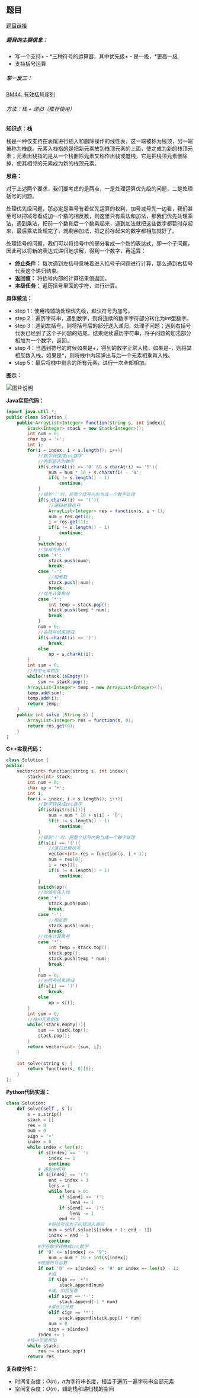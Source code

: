 ## 题目
[题目链接](https://www.nowcoder.com/practice/c215ba61c8b1443b996351df929dc4d4?tpId=308&tqId=1076787&sourceUrl=/exam/oj&channenl=wgithub&fromPut=wgithub)

##### 题目的主要信息：

- 写一个支持+ - \*三种符号的运算器，其中优先级+ - 是一级，*更高一级
- 支持括号运算

##### 举一反三：

[BM44. 有效括号序列](https://www.nowcoder.com/practice/37548e94a270412c8b9fb85643c8ccc2?tpId=295&tqId=726)

###### 方法：栈 + 递归（推荐使用）
**知识点：栈**

栈是一种仅支持在表尾进行插入和删除操作的线性表，这一端被称为栈顶，另一端被称为栈底。元素入栈指的是把新元素放到栈顶元素的上面，使之成为新的栈顶元素；元素出栈指的是从一个栈删除元素又称作出栈或退栈，它是把栈顶元素删除掉，使其相邻的元素成为新的栈顶元素。

**思路：**

对于上述两个要求，我们要考虑的是两点，一是处理运算优先级的问题，二是处理括号的问题。

处理优先级问题，那必定是乘号有着优先运算的权利，加号减号先一边看，我们甚至可以把减号看成加一个数的相反数，则这里只有乘法和加法，那我们优先处理乘法，遇到乘法，把前一个数和后一个数乘起来，遇到加法就把这些数字都暂时存起来，最后乘法处理完了，就剩余加法，把之前存起来的数字都相加就好了。

处理括号的问题，我们可以将括号中的部分看成一个新的表达式，即一个子问题，因此可以将新的表达式递归地求解，得到一个数字，再运算：

- **终止条件：** 每次遇到左括号意味着进入括号子问题进行计算，那么遇到右括号代表这个递归结束。
- **返回值：** 将括号内部的计算结果值返回。
- **本级任务：** 遍历括号里面的字符，进行计算。

**具体做法：**

- step 1：使用栈辅助处理优先级，默认符号为加号。
- step 2：遍历字符串，遇到数字，则将连续的数字字符部分转化为int型数字。
- step 3：遇到左括号，则将括号后的部分送入递归，处理子问题；遇到右括号代表已经到了这个子问题的结尾，结束继续遍历字符串，将子问题的加法部分相加为一个数字，返回。
- step 4：当遇到符号的时候如果是+，得到的数字正常入栈，如果是-，则将其相反数入栈，如果是*，则将栈中内容弹出与后一个元素相乘再入栈。
- step 5：最后将栈中剩余的所有元素，进行一次全部相加。

**图示：**

![图片说明](https://uploadfiles.nowcoder.com/images/20210724/397721558_1627119371840/50428EF40C2A491EE09E9D953F1B83C2 "图片标题") 

**Java实现代码：**
```java
import java.util.*;
public class Solution {
    public ArrayList<Integer> function(String s, int index){
        Stack<Integer> stack = new Stack<Integer>(); 
        int num = 0;
        char op = '+';
        int i;
        for(i = index; i < s.length(); i++){
            //数字转换成int数字
            //判断是否为数字
            if(s.charAt(i) >= '0' && s.charAt(i) <= '9'){ 
                num = num * 10 + s.charAt(i) - '0';
                if(i != s.length() - 1)
                    continue;
            }
            //碰到'('时，把整个括号内的当成一个数字处理
            if(s.charAt(i) == '('){
                //递归处理括号
                ArrayList<Integer> res = function(s, i + 1);
                num = res.get(0);
                i = res.get(1);
                if(i != s.length() - 1)
                    continue;
            }            
            switch(op){
            //加减号先入栈
            case '+': 
                stack.push(num);
                break;
            case '-':
                //相反数
                stack.push(-num);
                break;
            //优先计算乘号
            case '*':  
                int temp = stack.pop();
                stack.push(temp * num);
                break;
            }
            num = 0;
            //右括号结束递归
            if(s.charAt(i) == ')') 
                break; 
            else 
                op = s.charAt(i);
        }
        int sum = 0;
        //栈中元素相加
        while(!stack.isEmpty())  
            sum += stack.pop();
        ArrayList<Integer> temp = new ArrayList<Integer>();
        temp.add(sum);
        temp.add(i);
        return temp; 
    }
    public int solve (String s) {
        ArrayList<Integer> res = function(s, 0);
        return res.get(0);
    }
}
```
**C++实现代码：**
```cpp
class Solution {
public:
    vector<int> function(string s, int index){
        stack<int> stack; 
        int num = 0;
        char op = '+';
        int i;
        for(i = index; i < s.length(); i++){
            //数字转换成int数字
            if(isdigit(s[i])){
                num = num * 10 + s[i] - '0';
                if(i != s.length() - 1)
                    continue;
            }
            //碰到'('时，把整个括号内的当成一个数字处理
            if(s[i] == '('){
                //递归处理括号
                vector<int> res = function(s, i + 1);
                num = res[0];
                i = res[1];
                if(i != s.length() - 1)
                    continue;
            }           
            switch(op){
            //加减号先入栈
            case '+': 
                stack.push(num);
                break;
            case '-':
                //相反数
                stack.push(-num);
                break;
            //优先计算乘号
            case '*':  
                int temp = stack.top();
                stack.pop();
                stack.push(temp * num);
                break;
            }
            num = 0;
            //右括号结束递归
            if(s[i] == ')')
                break; 
            else 
                op = s[i];
        }
        int sum = 0;
        //栈中元素相加
        while(!stack.empty()){  
            sum += stack.top();
            stack.pop();
        }
        return vector<int> {sum, i}; 
    }
    
    int solve(string s) {
        return function(s, 0)[0];
    }
};
```
**Python代码实现：**
```Python
class Solution:
    def solve(self , s ):
        s = s.strip()
        stack = []
        res = 0
        num = 0
        sign = '+' 
        index = 0
        while index < len(s):
            if s[index] == ' ':
                index += 1
                continue
            # 遇到左括号
            if s[index] == '(': 
                end = index + 1
                lens = 1
                while lens > 0: 
                    if s[end] == '(':
                        lens += 1
                    if s[end] == ')':
                        lens -= 1
                    end += 1
                #将括号视为子问题进入递归
                num = self.solve(s[index + 1: end - 1]) 
                index = end - 1
                continue
            #字符数字转换成int数字
            if '0' <= s[index] <= '9':
                num = num * 10 + int(s[index])
            #根据符号运算
            if not '0' <= s[index] <= '9' or index == len(s) - 1:
                #加
                if sign == '+': 
                    stack.append(num)
                #减，加相反数
                elif sign == '-': 
                    stack.append(-1 * num)
                #乘优先计算
                elif sign == '*': 
                    stack.append(stack.pop() * num) 
                num = 0
                sign = s[index]
            index += 1
        #栈中元素相加
        while stack: 
            res += stack.pop()
        return res
```

**复杂度分析：**

- 时间复杂度：$O(n)$，$n$为字符串长度，相当于遍历一遍字符串全部元素
- 空间复杂度：$O(n)$，辅助栈和递归栈的空间